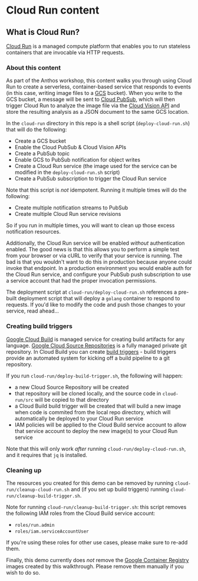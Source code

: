 
# Cloud Run content

## What is Cloud Run?
[Cloud Run](https://cloud.google.com/run/) is a managed compute platform that enables you to run stateless containers that are invocable via HTTP requests. 

### About this content
As part of the Anthos workshop, this content walks you through using Cloud Run to create a serverless, container-based service that responds to events (in this case, writing image files to a [GCS](https://cloud.google.com/storage/) bucket). When you write to the GCS bucket, a message will be sent to [Cloud PubSub](https://cloud.google.com/pubsub/), which will then trigger Cloud Run to analyze the image file via the [Cloud Vision API](https://cloud.google.com/vision/) and store the resulting analysis as a JSON document to the same GCS location. 

In the `cloud-run` directory in this repo is a shell script (`deploy-cloud-run.sh`) that will do the following:

- Create a GCS bucket
- Enable the Cloud PubSub & Cloud Vision APIs
- Create a PubSub topic 
- Enable GCS to PubSub notification for object writes
- Create a Cloud Run service (the image used for the service can be modified in the `deploy-cloud-run.sh` script)
- Create a PubSub subscription to trigger the Cloud Run service

Note that this script is *not* idempotent. Running it multiple times will do the following:

- Create multiple notification streams to PubSub
- Create multiple Cloud Run service revisions

So if you run in multiple times, you will want to clean up those excess notification resources.

Additionally, the Cloud Run service will be enabled *without* authentication enabled. The good news is that this allows you to perform a simple test from your browser or via cURL to verify that your service is running. The bad is that you wouldn't want to do this in production because anyone could invoke that endpoint. In a production environment you would enable auth for the Cloud Run service, and configure your PubSub push subscription to use a service account that had the proper invocation permissions.

The deployment script at `cloud-run/deploy-cloud-run.sh` references a pre-built deployment script that will deploy a `golang` container to respond to requests. If you'd like to modify the code and push those changes to your service, read ahead...

### Creating build triggers

[Google Cloud Build](https://cloud.google.com/cloud-build/) is managed service for creating build artifacts for any language. [Google Cloud Source Repositories](https://cloud.google.com/source-repositories/) is a fully managed private git repository. In Cloud Build you can create [build triggers](https://cloud.google.com/cloud-build/docs/running-builds/automate-builds) - build triggers provide an automated system for kicking off a build pipeline to a git repository.

If you run `cloud-run/deploy-build-trigger.sh`, the following will happen:

- a new Cloud Source Repository will be created
- that repository will be cloned locally, and the source code in `cloud-run/src` will be copied to that directory
- a Cloud Build build trigger will be created that will build a new image when code is commited from the local repo directory, which will automatically be deployed to your Cloud Run service
- IAM policies will be applied to the Cloud Build service account to allow that service account to deploy the new image(s) to your Cloud Run service

Note that this will only work *after* running `cloud-run/deploy-cloud-run.sh`, and it requires that `jq` is installed.

### Cleaning up 

The resources you created for this demo can be removed by running `cloud-run/cleanup-cloud-run.sh` and (if you set up build triggers) running `cloud-run/cleanup-build-trigger.sh`.

Note for running `cloud-run/cleanup-build-trigger.sh`: this script removes the following IAM roles from the Cloud Build service account:

- `roles/run.admin`
- `roles/iam.serviceAccountUser`

If you're using these roles for other use cases, please make sure to re-add them.

Finally, this demo currently does *not* remove the [Google Container Registry](https://cloud.google.com/container-registry/) images created by this walkthrough. Please remove them manually if you wish to do so. 